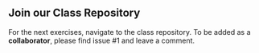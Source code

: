 ## Join our Class Repository

For the next exercises, navigate to the class repository. To be added as a **collaborator**, please find issue #1 and leave a comment.
